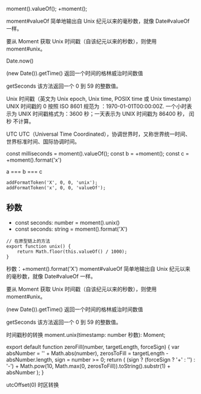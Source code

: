 moment().valueOf();
+moment();

moment#valueOf 简单地输出自 Unix 纪元以来的毫秒数，就像 Date#valueOf 一样。

要从 Moment 获取 Unix 时间戳（自该纪元以来的秒数），则使用 moment#unix。

Date.now()

(new Date()).getTime() 返回一个时间的格林威治时间数值

getSeconds 该方法返回一个 0 到 59 的整数值。

Unix 时间戳（英文为 Unix epoch, Unix time, POSIX time 或 Unix timestamp） UNIX 时间戳的 0 按照 ISO 8601 规范为 ：1970-01-01T00:00:00Z. 一个小时表示为 UNIX 时间戳格式为：3600 秒；一天表示为 UNIX 时间戳为 86400 秒， 闰秒 不计算。

UTC
UTC（Universal Time Coordinated），协调世界时，又称世界统一时间、世界标准时间、国际协调时间。

const milliseconds = moment().valueOf();
const b = +moment();
const c = +moment().format('x')

a === b === c

```
addFormatToken('X', 0, 0, 'unix');
addFormatToken('x', 0, 0, 'valueOf');
```

## 秒数

- const seconds: number = moment().unix()
- const seconds: string = moment().format('X')

```
// 在原型链上的方法
export function unix() {
    return Math.floor(this.valueOf() / 1000);
}
```

秒数：+moment().format('X')
moment#valueOf 简单地输出自 Unix 纪元以来的毫秒数，就像 Date#valueOf 一样。

要从 Moment 获取 Unix 时间戳（自该纪元以来的秒数），则使用 moment#unix。

(new Date()).getTime() 返回一个时间的格林威治时间数值

getSeconds 该方法返回一个 0 到 59 的整数值。

时间戳秒的转换
moment.unix(timestamp: number 秒数): Moment;

export default function zeroFill(number, targetLength, forceSign) {
var absNumber = '' + Math.abs(number),
zerosToFill = targetLength - absNumber.length,
sign = number >= 0;
return (
(sign ? (forceSign ? '+' : '') : '-') +
Math.pow(10, Math.max(0, zerosToFill)).toString().substr(1) +
absNumber
);
}

utcOffset(0) 时区转换
